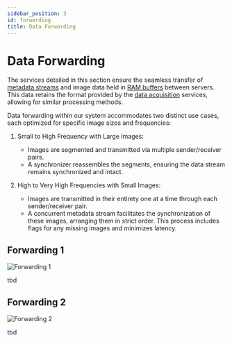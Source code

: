```yaml
---
sidebar_position: 3
id: forwarding
title: Data Forwarding
---
```


# Data Forwarding

The services detailed in this section ensure the seamless transfer of [metadata streams](../Interfaces/protobuf.md) and image data held in [RAM buffers](../Interfaces/ringbuffer.md) between servers. This data retains the format provided by the [data acquisition](acquisition.md) services, allowing for similar processing methods.

Data forwarding within our system accommodates two distinct use cases, each optimized for specific image sizes and frequencies:

1. Small to High Frequency with Large Images:
   - Images are segmented and transmitted via multiple sender/receiver pairs.
   - A synchronizer reassembles the segments, ensuring the data stream remains synchronized and intact.

2. High to Very High Frequencies with Small Images:
   - Images are transmitted in their entirety one at a time through each sender/receiver pair.
   - A concurrent metadata stream facilitates the synchronization of these images, arranging them in strict order. This process includes flags for any missing images and minimizes latency.

## Forwarding 1

![Forwarding 1](/img/forwarding_1.svg)

tbd

## Forwarding 2

![Forwarding 2](/img/forwarding_2.svg)

tbd
